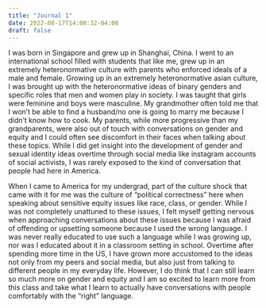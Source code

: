 ```yaml
---
title: "Journal 1"
date: 2022-08-17T14:08:32-04:00
draft: false
---
```


I was born in Singapore and grew up in Shanghai, China. I went to an international school filled with students that like me, grew up in an extremely heteronormative culture with parents who enforced ideals of a male and female. Growing up in an extremely heteronormative asian culture, I was brought up with the heteronormative ideas of binary genders and specific roles that men and women play in society. I was taught that girls were feminine and boys were masculine. My grandmother often told me that I won’t be able to find a husband/no one is going to marry me because I didn’t know how to cook. My parents, while more progressive than my grandparents, were also out of touch with conversations on gender and equity and I could often see discomfort in their faces when talking about these topics. While I did get insight into the development of gender and sexual identity ideas overtime through social media like instagram accounts of social activists, I was rarely exposed to the kind of conversation that people had here in America.

When I came to America for my undergrad, part of the culture shock that came with it for me was the culture of “political correctness” here when speaking about sensitive equity issues like race, class, or gender. While I was not completely unattuned to these issues, I felt myself getting nervous when approaching conversations about these issues because I was afraid of offending or upsetting someone because I used the wrong language. I was never really educated to use such a language while I was growing up, nor was I educated about it in a classroom setting in school. Overtime after spending more time in the US, I have grown more accustomed to the ideas not only from my peers and social media, but also just from talking to different people in my everyday life. However, I do think that I can still learn so much more on gender and equity and I am so excited to learn more from this class and take what I learn to actually have conversations with people comfortably with the “right” language.